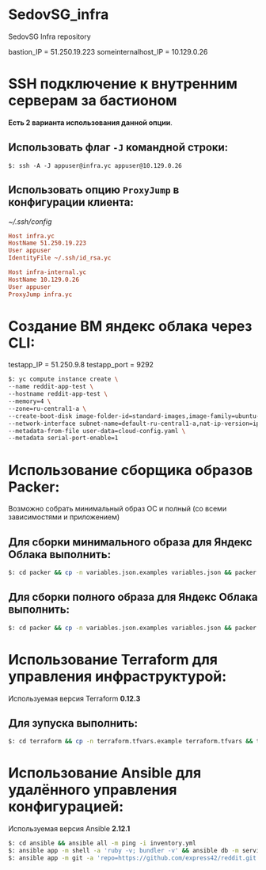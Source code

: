 # SedovSG_infra
SedovSG Infra repository

bastion_IP = 51.250.19.223
someinternalhost_IP = 10.129.0.26

# SSH подключение к внутренним серверам за бастионом

**Есть 2 варианта использования данной опции**.

## Использовать флаг `-J` командной строки:

```$: ssh -A -J appuser@infra.yc appuser@10.129.0.26```

## Использовать опцию `ProxyJump` в конфигурации клиента:

*~/.ssh/config*

```ini
Host infra.yc
HostName 51.250.19.223
User appuser
IdentityFile ~/.ssh/id_rsa.yc

Host infra-internal.yc
HostName 10.129.0.26
User appuser
ProxyJump infra.yc
```

# Создание ВМ яндекс облака через CLI:

testapp_IP = 51.250.9.8
testapp_port = 9292

```bash
$: yc compute instance create \
--name reddit-app-test \
--hostname reddit-app-test \
--memory=4 \
--zone=ru-central1-a \
--create-boot-disk image-folder-id=standard-images,image-family=ubuntu-1604-lts,size=10GB \
--network-interface subnet-name=default-ru-central1-a,nat-ip-version=ipv4 \
--metadata-from-file user-data=cloud-config.yaml \
--metadata serial-port-enable=1
```

# Использование сборщика образов Packer:

Возможно собрать минимальный образ ОС и полный (со всеми зависимостями и приложением)

## Для сборки минимального образа для Яндекс Облака выполнить:

```bash
$: cd packer && cp -n variables.json.examples variables.json && packer build -var-file="variables.json" ./ubuntu16.json
```

## Для сборки полного образа для Яндекс Облака выполнить:

```bash
$: cd packer && cp -n variables.json.examples variables.json && packer build -var-file="variables.json"./immutable.json
```

# Использование Terraform для управления инфраструктурой:

Используемая версия Terraform **0.12.3**

## Для зупуска выполнить:

```bash
$: cd terraform && cp -n terraform.tfvars.example terraform.tfvars && terraform apply
```

# Использование Ansible для удалённого управления конфигурацией:

Используемая версия Ansible **2.12.1**

```bash
$: cd ansible && ansible all -m ping -i inventory.yml
$: ansible app -m shell -a 'ruby -v; bundler -v' && ansible db -m service -a name=mongod
$: ansible app -m git -a 'repo=https://github.com/express42/reddit.git dest=/home/appuser/reddit'
```
